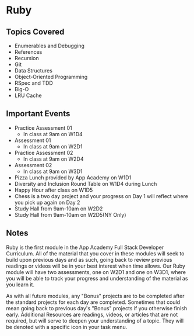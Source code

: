 # Ruby

## Topics Covered

+ Enumerables and Debugging
+ References
+ Recursion
+ Git
+ Data Structures
+ Object-Oriented Programming
+ RSpec and TDD
+ Big-O
+ LRU Cache

## Important Events

+ Practice Assessment 01
  + In class at 9am on W1D4
+ Assessment 01
  + In class at 9am on W2D1
+ Practice Assessment 02
  + In class at 9am on W2D4
+ Assessment 02
  + In class at 9am on W3D1
+ Pizza Lunch provided by App Academy on W1D1
+ Diversity and Inclusion Round Table on W1D4 during Lunch
+ Happy Hour after class on W1D5
+ Chess is a two day project and your progress on Day 1 will reflect where you pick up again on Day 2
+ Study Hall from 9am-10am on W2D2
+ Study Hall from 9am-10am on W2D5(NY Only)

## Notes

Ruby is the first module in the App Academy Full Stack Developer Curriculum. All of the material that you cover in these modules will seek to build upon previous days and as such, going back to review previous readings or videos will be in your best interest when time allows. Our Ruby module will have two assessments, one on W2D1 and one on W3D1, where you will be able to track your progress and understanding of the material as you learn it.

As with all future modules, any "Bonus" projects are to be completed after the standard projects for each day are completed. Sometimes that could mean going back to previous day's "Bonus" projects if you otherwise finish early. Additional Resources are readings, videos, or articles that are not required, but will serve to deepen your understanding of a topic. They will be denoted with a specific icon in your task menu.